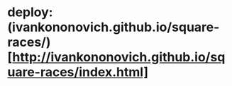 # deploy: (ivankononovich.github.io/square-races/)[http://ivankononovich.github.io/square-races/index.html]